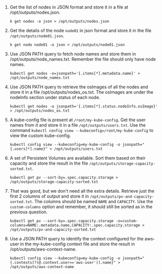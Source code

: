 1. Get the list of nodes in JSON format and store it in a file at /opt/outputs/nodes.json.

    `k get nodes -o json > /opt/outputs/nodes.json`

2. Get the details of the node `node01` in json format and store it in the file `/opt/outputs/node01.json`.

    `k get node node01 -o json > /opt/outputs/node01.json`

3. Use JSON PATH query to fetch node names and store them in /opt/outputs/node_names.txt. Remember the file should only have node names.

    `kubectl get nodes -o=jsonpath='{.items[*].metadata.name}' > /opt/outputs/node_names.txt`

4. Use JSON PATH query to retrieve the osImages of all the nodes and store it in a file /opt/outputs/nodes_os.txt. The osImages are under the nodeInfo section under status of each node.

    `kubectl get nodes -o jsonpath='{.items[*].status.nodeInfo.osImage}' > /opt/outputs/nodes_os.txt`

5. A kube-config file is present at `/root/my-kube-config`. Get the user names from it and store it in a file `/opt/outputs/users.txt`. Use the command `kubectl config view --kubeconfig=/root/my-kube-config` to view the custom kube-config.

    `kubectl config view --kubeconfig=my-kube-config -o jsonpath="{.users[*].name}" > /opt/outputs/users.txt`

6. A set of Persistent Volumes are available. Sort them based on their capacity and store the result in the file `/opt/outputs/storage-capacity-sorted.txt`.

    `kubectl get pv --sort-by=.spec.capacity.storage > /opt/outputs/storage-capacity-sorted.txt`

7. That was good, but we don't need all the extra details. Retrieve just the first 2 columns of output and store it in `/opt/outputs/pv-and-capacity-sorted.txt`. The columns should be named `NAME` and `CAPACITY`. Use the `custom-columns` option and remember, it should still be sorted as in the previous question.

    `kubectl get pv --sort-by=.spec.capacity.storage -o=custom-columns=NAME:.metadata.name,CAPACITY:.spec.capacity.storage > /opt/outputs/pv-and-capacity-sorted.txt`

8. Use a JSON PATH query to identify the context configured for the aws-user in the my-kube-config context file and store the result in /opt/outputs/aws-context-name.

    `kubectl config view --kubeconfig=my-kube-config -o jsonpath="{.contexts[?(@.context.user=='aws-user')].name}" > /opt/outputs/aws-context-name`
